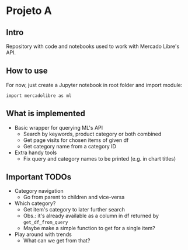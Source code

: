 # Projeto A 

## Intro
Repository with code and notebooks used to work with Mercado Libre's API.

## How to use
For now, just create a Jupyter notebook in root folder and import module:
```
import mercadolibre as ml
```

## What is implemented

- Basic wrapper for querying ML's API
	- Search by keywords, product category or both combined
	- Get page visits for chosen items of given df
	- Get category name from a category ID
- Extra handy tools
	- Fix query and category names to be printed (e.g. in chart titles)

## Important TODOs

- Category navigation
	- Go from parent to children and vice-versa
- Which category?
	- Get item's category to later further search
	- Obs.: it's already available as a column in df returned by `get_df_from_query`
	- Maybe make a simple function to get for a single item?
- Play around with trends
	- What can we get from that?